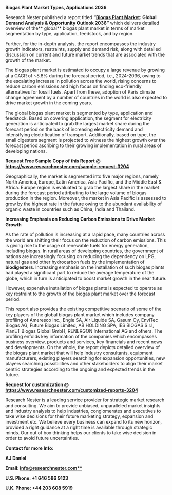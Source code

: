 ﻿
<a name="_hlk75445117"></a>**Biogas Plant Market Types, Applications 2036**

Research Nester published a report titled **“[Biogas Plant Market](https://www.researchnester.com/reports/biogas-plant-market/3204): Global Demand Analysis & Opportunity Outlook 2036”** which delivers detailed overview of the** global** biogas plant market in terms of market segmentation by type, application, feedstock, and by region.

Further, for the in-depth analysis, the report encompasses the industry growth indicators, restraints, supply and demand risk, along with detailed discussion on current and future market trends that are associated with the growth of the market.

The biogas plant market is estimated to occupy a large revenue by growing at a CAGR of ~8.8% during the forecast period, i.e., 2024-2036, owing to the escalating increase in pollution across the world, rising concerns to reduce carbon emissions and high focus on finding eco-friendly alternatives for fossil fuels. Apart from these, adoption of Paris climate change agreement by a number of countries in the world is also expected to drive market growth in the coming years.

The global biogas plant market is segmented by type, application and feedstock. Based on covering application, the segment for electricity generation is anticipated to grab the largest market share during the forecast period on the back of increasing electricity demand and intensifying electrification of transport. Additionally, based on type, the small digesters segment is projected to witness the highest growth over the forecast period ascribing to their growing implementation in rural areas of developing nations.

**Request Free Sample Copy of this Report @ <https://www.researchnester.com/sample-request-3204>** 

Geographically, the market is segmented into five major regions, namely North America, Europe, Latin America, Asia Pacific, and the Middle East & Africa. Europe region is evaluated to grab the largest share in the market during the forecast period attributing to the large volume of biogas production in the region. Moreover, the market in Asia Pacific is assessed to grow by the highest rate in the future owing to the abundant availability of organic waste in countries such as China, India and Thailand.

**Increasing Emphasis on Reducing Carbon Emissions to Drive Market Growth**

As the rate of pollution is increasing at a rapid pace, many countries across the world are shifting their focus on the reduction of carbon emissions. This is giving rise to the usage of renewable fuels for energy generation, including biogas. In rural areas of developing countries, the government of nations are increasingly focusing on reducing the dependency on LPG, natural gas and other hydrocarbon fuels by the implementation of **biodigesters**. Increasing emphasis on the installation of such biogas plants had played a significant part to reduce the average temperature of the globe, which in turn is anticipated to boost market growth in the near future.  

However, expensive installation of biogas plants is expected to operate as key restraint to the growth of the biogas plant market over the forecast period.

This report also provides the existing competitive scenario of some of the key players of the global biogas plant market which includes company profiling of Ameresco Inc., Engie SA, Air Liquide SA, Gasum Oy, EnviTec Biogas AG, Future Biogas Limited, AB HOLDING SPA, IES BIOGAS S.r.I, PlanET Biogas Global GmbH, RENERGON International AG and others. The profiling enfolds key information of the companies which encompasses business overview, products and services, key financials and recent news and developments. On the whole, the report depicts detailed overview of the biogas plant market that will help industry consultants, equipment manufacturers, existing players searching for expansion opportunities, new players searching possibilities and other stakeholders to align their market centric strategies according to the ongoing and expected trends in the future.      

**Request for customization @ <https://www.researchnester.com/customized-reports-3204>** 

Research Nester is a leading service provider for strategic market research and consulting. We aim to provide unbiased, unparalleled market insights and industry analysis to help industries, conglomerates and executives to take wise decisions for their future marketing strategy, expansion and investment etc. We believe every business can expand to its new horizon, provided a right guidance at a right time is available through strategic minds. Our out of box thinking helps our clients to take wise decision in order to avoid future uncertainties.

**Contact for more Info:**

**AJ Daniel**

**Email: [info@researchnester.com**](mailto:info@researchnester.com)**

**U.S. Phone: +1 646 586 9123** 

**U.K. Phone: +44 203 608 5919**
